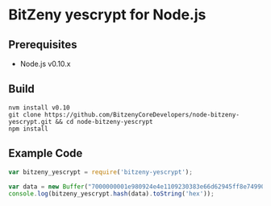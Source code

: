 BitZeny yescrypt for Node.js
============================

## Prerequisites
* Node.js v0.10.x

## Build
```
nvm install v0.10
git clone https://github.com/BitzenyCoreDevelopers/node-bitzeny-yescrypt.git && cd node-bitzeny-yescrypt
npm install
```

## Example Code
```javascript
var bitzeny_yescrypt = require('bitzeny-yescrypt');

var data = new Buffer("7000000001e980924e4e1109230383e66d62945ff8e749903bea4336755c00000000000051928aff1b4d72416173a8c3948159a09a73ac3bb556aa6bfbcad1a85da7f4c1d13350531e24031b939b9e2b", "hex");
console.log(bitzeny_yescrypt.hash(data).toString('hex'));
```
